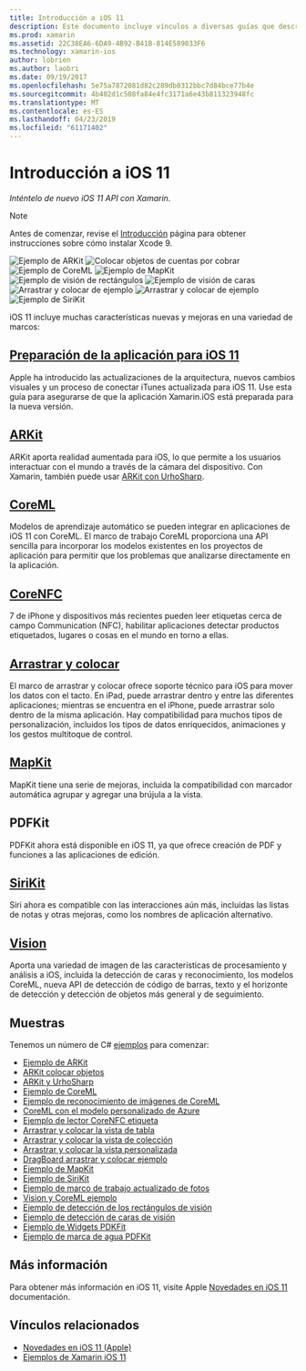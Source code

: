```yaml
---
title: Introducción a iOS 11
description: Este documento incluye vínculos a diversas guías que describen las características de iOS 11, incluidos ARKit CoreML, MapKit, PDFKit, SiriKit, el marco de trabajo de visión y mucho más.
ms.prod: xamarin
ms.assetid: 22C38EA6-6DA9-4B92-B41B-814E589033F6
ms.technology: xamarin-ios
author: lobrien
ms.author: laobri
ms.date: 09/19/2017
ms.openlocfilehash: 5e75a7872081d82c289db0312bbc7d84bce77b4e
ms.sourcegitcommit: 4b402d1c508fa84e4fc3171a6e43b811323948fc
ms.translationtype: MT
ms.contentlocale: es-ES
ms.lasthandoff: 04/23/2019
ms.locfileid: "61171402"
---
```

# <a name="introduction-to-ios-11"></a>Introducción a iOS 11

_Inténtelo de nuevo iOS 11 API con Xamarin._

> [!NOTE]
> Antes de comenzar, revise el [Introducción](get-started.md) página para obtener instrucciones sobre cómo instalar Xcode 9.

![Ejemplo de ARKit](images/arkit.png) ![Colocar objetos de cuentas por cobrar](images/arkit2.png) ![Ejemplo de CoreML](images/coreml.png) ![Ejemplo de MapKit](images/mapkit.png) ![Ejemplo de visión de rectángulos](images/vision1.png) ![Ejemplo de visión de caras](images/vision2.png) ![Arrastrar y colocar de ejemplo](images/drag-drop.png) ![Arrastrar y colocar de ejemplo](images/drag-drop2.png) ![Ejemplo de SiriKit](images/sirikit.png)

iOS 11 incluye muchas características nuevas y mejoras en una variedad de marcos:

## <a name="preparing-your-app-for-ios-11updating-your-appindexmd"></a>[Preparación de la aplicación para iOS 11](updating-your-app/index.md)

Apple ha introducido las actualizaciones de la arquitectura, nuevos cambios visuales y un proceso de conectar iTunes actualizada para iOS 11. Use esta guía para asegurarse de que la aplicación Xamarin.iOS está preparada para la nueva versión.

## <a name="arkitarkitindexmd"></a>[ARKit](arkit/index.md)

ARKit aporta realidad aumentada para iOS, lo que permite a los usuarios interactuar con el mundo a través de la cámara del dispositivo.
Con Xamarin, también puede usar [ARKit con UrhoSharp](arkit/urhosharp.md).

## <a name="coremlcoremlmd"></a>[CoreML](coreml.md)

Modelos de aprendizaje automático se pueden integrar en aplicaciones de iOS 11 con CoreML. El marco de trabajo CoreML proporciona una API sencilla para incorporar los modelos existentes en los proyectos de aplicación para permitir que los problemas que analizarse directamente en la aplicación.

## <a name="corenfccorenfcmd"></a>[CoreNFC](corenfc.md)

7 de iPhone y dispositivos más recientes pueden leer etiquetas cerca de campo Communication (NFC), habilitar aplicaciones detectar productos etiquetados, lugares o cosas en el mundo en torno a ellas.

## <a name="drag-and-dropdrag-and-dropmd"></a>[Arrastrar y colocar](drag-and-drop.md)

El marco de arrastrar y colocar ofrece soporte técnico para iOS para mover los datos con el tacto. En iPad, puede arrastrar dentro y entre las diferentes aplicaciones; mientras se encuentra en el iPhone, puede arrastrar solo dentro de la misma aplicación. Hay compatibilidad para muchos tipos de personalización, incluidos los tipos de datos enriquecidos, animaciones y los gestos multitoque de control.

## <a name="mapkitmapkitmd"></a>[MapKit](mapkit.md)

MapKit tiene una serie de mejoras, incluida la compatibilidad con marcador automática agrupar y agregar una brújula a la vista.

## <a name="pdfkit"></a>PDFKit

PDFKit ahora está disponible en iOS 11, ya que ofrece creación de PDF y funciones a las aplicaciones de edición.

## <a name="sirikitsirikitmd"></a>[SiriKit](sirikit.md)

Siri ahora es compatible con las interacciones aún más, incluidas las listas de notas y otras mejoras, como los nombres de aplicación alternativo.

## <a name="visionvisionmd"></a>[Vision](vision.md)

Aporta una variedad de imagen de las características de procesamiento y análisis a iOS, incluida la detección de caras y reconocimiento, los modelos CoreML, nueva API de detección de código de barras, texto y el horizonte de detección y detección de objetos más general y de seguimiento.

## <a name="samples"></a>Muestras

Tenemos un número de C# [ejemplos](https://developer.xamarin.com/samples/ios/iOS11/) para comenzar:

* [Ejemplo de ARKit](https://developer.xamarin.com/samples/monotouch/ios11/ARKitSample/)
* [ARKit colocar objetos](https://developer.xamarin.com/samples/monotouch/ios11/ARKitPlacingObjects/)
* [ARKit y UrhoSharp](arkit/urhosharp.md)
* [Ejemplo de CoreML](https://developer.xamarin.com/samples/monotouch/ios11/CoreML)
* [Ejemplo de reconocimiento de imágenes de CoreML](https://developer.xamarin.com/samples/monotouch/ios11/CoreMLImageRecognition)
* [CoreML con el modelo personalizado de Azure](https://developer.xamarin.com/samples/monotouch/ios11/CoreMLAzureModel)
* [Ejemplo de lector CoreNFC etiqueta](https://developer.xamarin.com/samples/monotouch/ios11/NFCTagReader/)
* [Arrastrar y colocar la vista de tabla](https://developer.xamarin.com/samples/monotouch/ios11/DragAndDropTableView)
* [Arrastrar y colocar la vista de colección](https://developer.xamarin.com/samples/monotouch/ios11/DragAndDropCollectionView)
* [Arrastrar y colocar la vista personalizada](https://developer.xamarin.com/samples/monotouch/ios11/DragAndDropCustomView)
* [DragBoard arrastrar y colocar ejemplo](https://developer.xamarin.com/samples/monotouch/ios11/DragAndDropDragBoard)
* [Ejemplo de MapKit](https://developer.xamarin.com/samples/monotouch/ios11/MapKitSample)
* [Ejemplo de SiriKit](https://developer.xamarin.com/samples/monotouch/ios11/SiriKitSample/)
* [Ejemplo de marco de trabajo actualizado de fotos](https://developer.xamarin.com/samples/monotouch/ios11/SamplePhotoApp/)
* [Vision y CoreML ejemplo](https://developer.xamarin.com/samples/monotouch/ios11/CoreMLVision)
* [Ejemplo de detección de los rectángulos de visión](https://developer.xamarin.com/samples/monotouch/ios11/VisionRects)
* [Ejemplo de detección de caras de visión](https://developer.xamarin.com/samples/monotouch/ios11/VisionFaces)
* [Ejemplo de Widgets PDKFit](https://developer.xamarin.com/samples/monotouch/ios11/PDFAnnotationWidgetsAdvanced)
* [Ejemplo de marca de agua PDFKit](https://developer.xamarin.com/samples/monotouch/ios11/PDFDocumentWatermark)

## <a name="more-information"></a>Más información

Para obtener más información en iOS 11, visite Apple [Novedades en iOS 11](https://developer.apple.com/ios/) documentación.


## <a name="related-links"></a>Vínculos relacionados

- [Novedades en iOS 11 (Apple)](https://developer.apple.com/ios/)
- [Ejemplos de Xamarin iOS 11](https://developer.xamarin.com/samples/ios/iOS11/)
